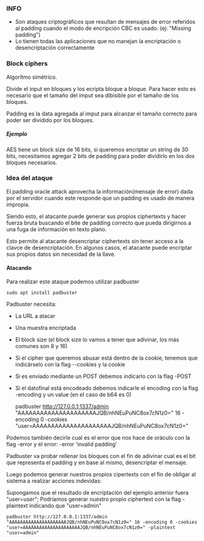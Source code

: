 ### INFO
- Son ataques criptográficos que resultan de mensajes de error referidos al padding cuando el modo de encripción CBC es usado. (ej: "Missing padding")
- Lo tienen todas las aplicaciones que no manejan la encriptación o desencriptación correctamente

 ### Block ciphers

 Algorítmo simétrico.

 Divide el input en bloques y los ecripta bloque a bloque. Para hacer esto es necesario que el tamaño del imput sea dibisible por el tamaño de los bloques. 

 Padding es la data agregada al imput para alcanzar el tamaño correcto para poder ser dividido por los bloques.
 ##### Ejemplo

 AES tiene un block size de 16 bits, si queremos encriptar un string de 30 bits, necesitamos agregar 2 bits de padding para poder dividirlo en los dos bloques necesarios.

 
 ### Idea del ataque

 El padding oracle attack aprovecha la información(mensaje  de error) dada por el servidor cuando este responde que un padding es usado de manera impropia. 

 Siendo esto, el atacante puede generar sus propios ciphertexts y hacer fuerza bruta buscando el bite de padding correcto que pueda dirigirnos a una fuga de información en texto plano.

 Esto permite al atacante desencriptar ciphertexts sin tener acceso a la clavce de desencriptación. En algunos casos, el atacante  puede encriptar sus propios datos sin necesidad de la llave.

#### Atacando

Para realizar este ataque podemos utilizar padbuster

    sudo apt install padbuster

Padbuster necesita:

- La URL a atacar
- Una muestra encriptada
- El block size (el block size lo vamos a tener que adivinar, los más comunes son 8 y 16)
- Si el cipher que queremos abusar está dentro de la cookie, tenemos que  indicárselo con la flag --cookies y la cookie
- Si es enviado mediante un POST debemos indicarlo con la flag -POST
- Si el datofinal está encodeado debemos indicarle el encoding con la flag -encoding y un value (en el caso de b64 es 0)

   padbuster http://127.0.0.1:1337/admin "AAAAAAAAAAAAAAAAAAAAAJQB/nhNEuPuNC8ox7cN1z0=" 16 -encoding 0 -cookies "user=AAAAAAAAAAAAAAAAAAAAAJQB/nhNEuPuNC8ox7cN1z0="

Podemos también decirle cual es el error que nos hace de oráculo con la flag -error y el error: -error 'invalid padding'

Padbuster va probar rellenar los bloques con el fin de adivinar cual es el bit que representa el padding y en base al mismo, desencriptar el mensaje.

Luego podemos generar nuestros propios cipertexts con el fin de obligar al sistema a realizar acciones indevidas:

Supongamos que el resultado de encriptación del ejemplo anterior fuera "user=user"; Podríamos generar nuestro propio ciphertext con la flag -plaintext indicando que "user=admin"

    padbuster http://127.0.0.1:1337/admin "AAAAAAAAAAAAAAAAAAAAAJQB/nhNEuPuNC8ox7cN1z0=" 16 -encoding 0 -cookies "user=AAAAAAAAAAAAAAAAAAAAAJQB/nhNEuPuNC8ox7cN1z0=" -plaintext "user=admin"


